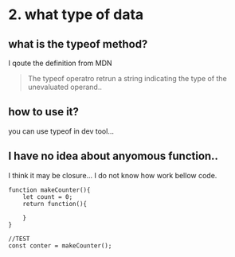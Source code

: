 
# 2. what type of data
## what is the typeof method?

I qoute the definition from MDN
> The typeof operatro retrun a string indicating the type of the unevaluated operand..


## how to use it?
you can use typeof in dev tool...





## I have no idea about anyomous function..
I think it may be closure...
I do not know how work bellow code.


```
function makeCounter(){
    let count = 0;
    return function(){
        
    }
}

//TEST
const conter = makeCounter();
```

